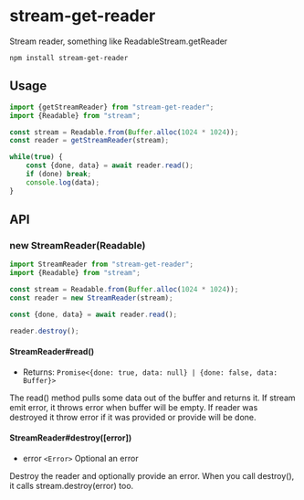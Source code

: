 # stream-get-reader

Stream reader, something like ReadableStream.getReader

```
npm install stream-get-reader
```

## Usage

``` js
import {getStreamReader} from "stream-get-reader";
import {Readable} from "stream";

const stream = Readable.from(Buffer.alloc(1024 * 1024));
const reader = getStreamReader(stream);

while(true) {
    const {done, data} = await reader.read();
    if (done) break;
    console.log(data);
}

```

## API

### new StreamReader(Readable)

``` js
import StreamReader from "stream-get-reader";
import {Readable} from "stream";

const stream = Readable.from(Buffer.alloc(1024 * 1024));
const reader = new StreamReader(stream);

const {done, data} = await reader.read();

reader.destroy();

```

#### StreamReader#read()

- Returns: `Promise<{done: true, data: null} | {done: false, data: Buffer}>`

The read() method pulls some data out of the buffer and returns it.
If stream emit error, it throws error when buffer will be empty.
If reader was destroyed it throw error if it was provided or provide will be done.

#### StreamReader#destroy([error])

- error `<Error>` Optional an error

Destroy the reader and optionally provide an error.
When you call destroy(), it calls stream.destroy(error) too.

